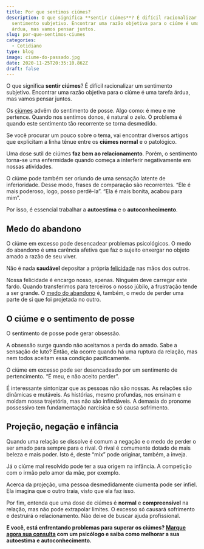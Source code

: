 ```yaml
---
title: Por que sentimos ciúmes?
description: O que significa **sentir ciúmes**? É difícil racionalizar um
  sentimento subjetivo. Encontrar uma razão objetiva para o ciúme é uma tarefa
  árdua, mas vamos pensar juntos.
slug: por-que-sentimos-ciumes
categories:
  - Cotidiano
type: blog
image: ciume-do-passado.jpg
date: 2020-11-25T20:35:10.862Z
draft: false
---
```










O que significa **sentir ciúmes**? É difícil racionalizar um sentimento subjetivo. Encontrar uma razão objetiva para o ciúme é uma tarefa árdua, mas vamos pensar juntos.

Os [ciúmes](https://yuribusin.com.br/ciumes-sofrimento-de-muitos-e-amor-de-poucos/) advêm do sentimento de posse. Algo como: é meu e me pertence. Quando nos sentimos donos, é natural o zelo. O problema é quando este sentimento tão recorrente se torna desmedido.

Se você procurar um pouco sobre o tema, vai encontrar diversos artigos que explicitam a linha tênue entre os **ciúmes normal** e o patológico.

Uma dose sutil de ciúmes **faz bem ao relacionamento**. Porém, o sentimento torna-se uma enfermidade quando começa a interferir negativamente em nossas atividades.

O ciúme pode também ser oriundo de uma sensação latente de inferioridade. Desse modo, frases de comparação são recorrentes. “Ele é mais poderoso, logo, posso perdê-la”. “Ela é mais bonita, acabou para mim”.

Por isso, é essencial trabalhar a **autoestima** e o **autoconhecimento**.

## Medo do abandono

O ciúme em excesso pode desencadear problemas psicológicos. O medo do abandono é uma carência afetiva que faz o sujeito enxergar no objeto amado a razão de seu viver.

Não é nada **saudável** depositar a própria [felicidade](https://yuribusin.com.br/dinheiro-compra-felicidade/) nas mãos dos outros.

Nossa felicidade é encargo nosso, apenas. Ninguém deve carregar este fardo. Quando transferimos para terceiros o nosso júbilo, a frustração tende a ser grande. O [medo do abandono](https://yuribusin.com.br/medo-abandono/) é, também, o medo de perder uma parte de si que foi projetada no outro.

## O ciúme e o sentimento de posse

O sentimento de posse pode gerar obsessão.

A obsessão surge quando não aceitamos a perda do amado. Sabe a sensação de luto? Então, ela ocorre quando há uma ruptura da relação, mas nem todos aceitam essa condição pacificamente.

O ciúme em excesso pode ser desencadeado por um sentimento de pertencimento. “É meu, e não aceito perder”.

É interessante sintonizar que as pessoas não são nossas. As relações são dinâmicas e mutáveis. As histórias, mesmo profundas, nos ensinam e moldam nossa trajetória, mas não são infindáveis. A demasia do pronome possessivo tem fundamentação narcísica e só causa sofrimento.

## Projeção, negação e infância

Quando uma relação se dissolve é comum a negação e o medo de perder o ser amado para sempre para o rival. O rival é comumente dotado de mais beleza e mais poder. Isto é, deste “mix” pode originar, também, a inveja.

Já o ciúme mal resolvido pode ter a sua origem na infância. A competição com o irmão pelo amor da mãe, por exemplo.

Acerca da projeção, uma pessoa desmedidamente ciumenta pode ser infiel. Ela imagina que o outro traia, visto que ela faz isso.

Por fim, entenda que uma dose de ciúmes é **normal** e **compreensível** na relação, mas não pode extrapolar limites. O excesso só causará sofrimento e destruirá o relacionamento. Não deixe de buscar ajuda profissional.

**E você, está enfrentando problemas para superar os ciúmes? [Marque agora sua consulta](https://yuribusin.com.br/contato/) com um psicólogo e saiba como melhorar a sua autoestima e autoconhecimento.**
